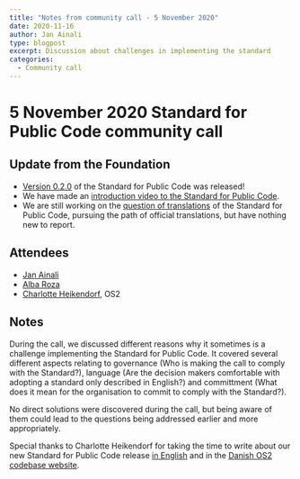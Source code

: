 ```yaml
---
title: "Notes from community call - 5 November 2020"
date: 2020-11-16
author: Jan Ainali
type: blogpost
excerpt: Discussion about challenges in implementing the standard
categories:
  - Community call
---
```


# 5 November 2020 Standard for Public Code community call

## Update from the Foundation

* [Version 0.2.0](https://github.com/publiccodenet/standard/releases/tag/0.2.0) of the Standard for Public Code was released!
* We have made an [introduction video to the Standard for Public Code](https://www.youtube.com/watch?v=QWt6vB-cipE).
* We are still working on the [question of translations](https://github.com/publiccodenet/standard/issues/336) of the Standard for Public Code, pursuing the path of official translations, but have nothing new to report.

## Attendees

* [Jan Ainali](https://publiccode.net/team/jan-ainali.html)
* [Alba Roza](https://publiccode.net/team/alba-roza.html)
* [Charlotte Heikendorf](https://os2.eu/bruger/charlotte-heikendorf), OS2

## Notes

During the call, we discussed different reasons why it sometimes is a challenge implementing the Standard for Public Code. It covered several different aspects relating to governance (Who is making the call to comply with the Standard?), language (Are the decision makers comfortable with adopting a standard only described in English?) and committment (What does it mean for the organisation to commit to comply with the Standard?).

No direct solutions were discovered during the call, but being aware of them could lead to the questions being addressed earlier and more appropriately.

Special thanks to Charlotte Heikendorf for taking the time to write about our new Standard for Public Code release [in English](https://joinup.ec.europa.eu/collection/open-source-observatory-osor/news/new-release-standard-public-code) and in the [Danish OS2 codebase website](https://os2.eu/blog/ny-release-af-standard-public-code).
